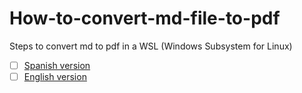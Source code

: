 # How-to-convert-md-file-to-pdf
Steps to convert md to pdf in a WSL (Windows Subsystem for Linux)

- [ ] [Spanish version](convertir_md_pdf.md)
- [ ] [English version](convert_md_pdf.md)
